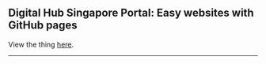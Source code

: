## Digital Hub Singapore Portal: Easy websites with GitHub pages

View the thing [here](https://dnvglsg.github.io/digitalhub).

---
